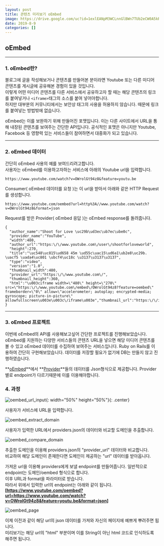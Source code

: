 ```yaml
---
layout: post
title: 콘텐츠 미리보기 oEmbed
image: https://drive.google.com/uc?id=1exlEANpM3WCLnnGlBWn7TUb2eCW0A5kR
date: 2019-8-9
categories: []
---
```


## oEmbed
* * *

### 1. oEmbed란?

블로그에 글을 작성해보거나 콘텐츠를 만들어본 분이라면 Youtube 또는 다른 미디어 콘텐츠를 게시글에 공유해본 경험이 있을 것입니다.  
이렇게 어떤 미디어 콘텐츠를 다른 서비스에서 공유하고자 할 때는 해당 콘텐츠의 링크를 붙여넣거나 `<iframe>`태그의 소스를 붙여 넣어야합니다.  
하지만 대부분의 커뮤니티에서는 보안상 태그의 사용을 허용하지 않습니다. 때문에 링크를 붙여넣는 방법밖에 없습니다.  

oEmbed는 이를 보완하기 위해 만들어진 포맷입니다. 이는 다른 사이트에서 URL을 통해 내장된 콘텐츠를 보여주는 간단한 API입니다.
공식적인 포맷은 아니지만 Youtube, Facebook 등 영향력 있는 서비스들이 참여하면서 대중화가 되고 있습니다.

***

### 2. oEmbed 데이터

간단히 oEmbed 사용의 예를 보여드리려고합니다.  
사용자는 oEmbed를 이용하고자하는 서비스에 아래의 Youtube url을 입력합니다.
```
https://www.youtube.com/watch?v=OWrolGt94z8&feature=youtu.be
```
Consumer( oEmbed 데이터를 요청 )는 이 url을 받아서 아래와 같은 HTTP Request를 생성합니다.
```
https://www.youtube.com/oembed?url=http%3A//www.youtube.com/watch?v=OWrolGt94z8&format=json
```
Request를 받은 Provider( oEmbed 응답 )는 oEmbed response를 돌려줍니다.
```
{
  "author_name":"Shoot for Love \uc29b\ud3ec\ub7ec\ube0c",
  "provider_name":"YouTube",
  "width":480,
  "author_url":"https:\/\/www.youtube.com\/user\/shootforloveworld",
  "height":270,
  "title":"\uc548\uc815\ud658 45m \ud55c\uac15\ud6a1\ub2e8\uc29b. \uacf5 \uada4\uc801 \ubcf4\uc18c \u3137\u3137\u3137",
  "type":"video",
  "version":"1.0",
  "thumbnail_width":480,
  "provider_url":"https:\/\/www.youtube.com\/",
  "thumbnail_height":360,
  "html":"\u003ciframe width=\"480\" height=\"270\" src=\"https:\/\/www.youtube.com\/embed\/OWrolGt94z8?feature=oembed\" frameborder=\"0\" allow=\"accelerometer; autoplay; encrypted-media; gyroscope; picture-in-picture\" allowfullscreen\u003e\u003c\/iframe\u003e","thumbnail_url":"https:\/\/i.ytimg.com\/vi\/OWrolGt94z8\/hqdefault.jpg"
}
```
***

### 3. oEmbed 프로젝트 <a href="https://github.com/Jongjineee/oEmbed-project" target="_blank"><i class="fab fa-github"></i></a>

이번에 oEmbed의 API를 사용해보고싶어 간단한 프로젝트를 진행해보았습니다.  
oEmbed를 지원하는 다양한 서비스들의 콘텐츠 URL을 넣으면 해당 미디어 콘텐츠를 볼 수 있고 oEmbed 데이터를 수집하여 보여주는 서비스입니다.
Ruby on Rails를 이용하여 간단히 구현해보았습니다. 데이터를 저장할 필요가 없기에 DB는 만들지 않고 진행하였습니다. 
  
**[oEmbed]**에서 **[Provider]**들의 데이터를 Json형식으로 제공합니다.
Provider 별로 endpoint가 다르기때문에 이를 이용해야합니다.

### 4. 과정

![oembed_url_input](https://drive.google.com/uc?id=19qtO0PuLPIcJ_r9d1hJLULc_xSPky0cc){: width="50%" height="50%"}{: .center}

사용자가 서비스에 <span class="emphasis">URL</span>을 입력합니다.

![oembed_extract_domain](https://drive.google.com/uc?id=1WQL5_rb7azIJKKntwhRzXVfKLCsNSv5F)

사용자가 입력한 URL에서 <span class="emphasis">providers.json</span>의 데이터와 비교할 <span class="emphasis">도메인</span>을 추출합니다.

![oembed_compare_domain](https://drive.google.com/uc?id=134sVwrcidlQG2DIyKWyO_ID686Stmao6)

추출한 도메인을 이용해 providers.json의 <span class="emphasis">"provider_url"</span> 데이터와 비교합니다.  
비교하여 해당 도메인이 존재한다면 도메인이 제공하는 <span class="emphasis">"url"</span> 데이터를 받아옵니다.  

가져온 url을 이용해 providers에게 보낼 <span class="emphasis">endpoint</span>를 만들어줍니다. 일반적으로 endpoint는 도메인/oembed 형식으로 합니다.  
이후 <span class="emphasis">URL</span>과 <span class="emphasis">format</span>을 파라미터로 받습니다.  
따라서 위에서 입력한 url의 endpoint는 아래와 같이 됩니다.  
**[https://www.youtube.com/oembed?url=https://www.youtube.com/watch?v=OWrolGt94z8&feature=youtu.be&format=json]**

![oembed_page](https://drive.google.com/uc?id=1exlEANpM3WCLnnGlBWn7TUb2eCW0A5kR)

이제 이전과 같이 해당 url의 json 데이터를 가져와 자신의 페이지에 예쁘게 뿌려주면 됩니다.  
미리보기는 해당 url의 <span class="emphasis">"html"</span> 부분이며 이를 String이 아닌 html 코드로 인식하도록 해주면 됩니다.

[oEmbed]: https://oembed.com/ "oEmbed"
[Provider]: https://oembed.com/providers.json "Provider"
[https://www.youtube.com/oembed?url=https://www.youtube.com/watch?v=OWrolGt94z8&feature=youtu.be&format=json]: https://www.youtube.com/oembed?url=https://www.youtube.com/watch?v=OWrolGt94z8&feature=youtu.be&format=json
